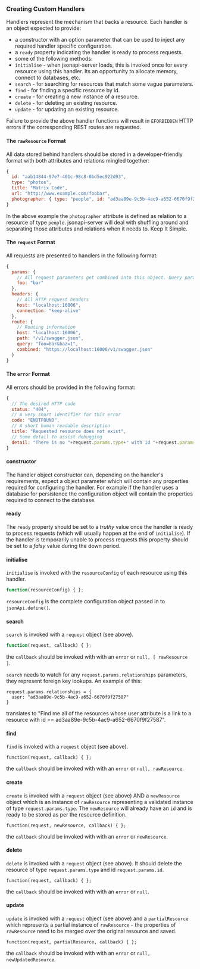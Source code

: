 ### Creating Custom Handlers

Handlers represent the mechanism that backs a resource. Each handler is an object expected to provide:

* a constructor with an option parameter that can be used to inject any required handler specific configuration.
* a `ready` property indicating the handler is ready to process requests.
* some of the following methods:
 * `initialise` - when jsonapi-server loads, this is invoked once for every resource using this handler. Its an opportunity to allocate memory, connect to databases, etc.
 * `search` - for searching for resources that match some vague parameters.
 * `find` - for finding a specific resource by id.
 * `create` - for creating a new instance of a resource.
 * `delete` - for deleting an existing resource.
 * `update` - for updating an existing resource.

Failure to provide the above handler functions will result in `EFORBIDDEN` HTTP errors if the corresponding REST routes are requested.

#### The `rawResource` Format

All data stored behind handlers should be stored in a developer-friendly format with both attributes and relations mingled together:
```javascript
{
  id: "aab14844-97e7-401c-98c8-0bd5ec922d93",
  type: "photos",
  title: "Matrix Code",
  url: "http://www.example.com/foobar",
  photographer: { type: "people", id: "ad3aa89e-9c5b-4ac9-a652-6670f9f27587" }
}
```
In the above example the `photographer` attribute is defined as relation to a resource of type `people`. jsonapi-server will deal with shuffling around and separating those attributes and relations when it needs to. Keep It Simple.

#### The `request` Format

All requests are presented to handlers in the following format:
```javascript
{
  params: {
    // All request parameters get combined into this object. Query params, body params, etc.
    foo: "bar"
  },
  headers: {
    // All HTTP request headers
    host: "localhost:16006",
    connection: "keep-alive"
  },
  route: {
    // Routing information
    host: "localhost:16006",
    path: "/v1/swagger.json",
    query: "foo=bar&baz=1",
    combined: "https://localhost:16006/v1/swagger.json"
  }
}
```

#### The `error` Format

All errors should be provided in the following format:
```javascript
{
  // The desired HTTP code
  status: "404",
  // A very short identifier for this error
  code: "ENOTFOUND",
  // A short human readable description
  title: "Requested resource does not exist",
  // Some detail to assist debugging
  detail: "There is no "+request.params.type+" with id "+request.params.id
}
```

#### constructor

The handler object constructor can, depending on the handler's requirements, expect a object parameter which will contain any properties required for configuring the handler. For example if the handler uses a database for persistence the configuration object will contain the properties required to connect to the database.

#### ready

The `ready` property should be set to a _truthy_ value once the handler is ready to process requests (which will usually happen at the end of `initialise`). If the handler is temporarily unable to process requests this property should be set to a _falsy_ value during the down period.

#### initialise
`initialise` is invoked with the `resourceConfig` of each resource using this handler.
```javascript
function(resourceConfig) { };
```
`resourceConfig` is the complete configuration object passed in to `jsonApi.define()`.

#### search
`search` is invoked with a `request` object (see above).
```javascript
function(request, callback) { };
```
the `callback` should be invoked with with an `error` or `null, [ rawResource ]`.

`search` needs to watch for any `request.params.relationships` parameters, they represent foreign key lookups. An example of this:
```
request.params.relationships = {
  user: "ad3aa89e-9c5b-4ac9-a652-6670f9f27587"
}
```
translates to "Find me all of the resources whose user attribute is a link to a resource with id == ad3aa89e-9c5b-4ac9-a652-6670f9f27587".

#### find
`find` is invoked with a `request` object (see above).
```
function(request, callback) { };
```
the `callback` should be invoked with with an `error` or `null, rawResource`.

#### create
`create` is invoked with a `request` object (see above) AND a `newResource` object which is an instance of `rawResource` representing a validated instance of type `request.params.type`. The `newResource` will already have an `id` and is ready to be stored as per the resource definition.
```
function(request, newResource, callback) { };
```
the `callback` should be invoked with with an `error` or `newResource`.

#### delete
`delete` is invoked with a `request` object (see above). It should delete the resource of type `request.params.type` and id `request.params.id`.
```
function(request, callback) { };
```
the `callback` should be invoked with with an `error` or `null`.

#### update
`update` is invoked with a `request` object (see above) and a `partialResource` which represents a partial instance of `rawResource` - the properties of `rawResource` need to be merged over the original resource and saved.
```
function(request, partialResource, callback) { };
```
the `callback` should be invoked with with an `error` or `null, newUpdatedResource`.
